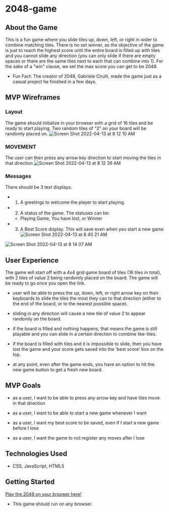 # 2048-game

## About the Game

This is a fun game where you slide tiles up, down, left, or right in order to combine matching tiles. There is no set winner, as the objective of the game is just to reach the highest score until the entire board is filled up with tiles and you cannot slide any direction (you can only slide if there are empty spaces or there are the same tiles next to each that can combine into 1). For the sake of a "win" clause, we set the max score you can get to be 2048.
- Fun Fact: The creator of 2048, Gabriele Cirulli, made the game just as a casual project he finished in a few days.


## MVP Wireframes
### Layout

The game should initialize in your browser with a grid of 16 tiles and be ready to start playing. Two random tiles of "2" on your board will be randomly placed on.
![Screen Shot 2022-04-13 at 8 12 10 AM](https://user-images.githubusercontent.com/68241119/163177706-19a31eff-1fda-4028-8099-b621c1b23dfc.png)

### MOVEMENT
The user can then press any arrow key direction to start moving the tiles in that direction
![Screen Shot 2022-04-13 at 8 12 39 AM](https://user-images.githubusercontent.com/68241119/163177751-b9fb3afa-f8d5-4e18-bea0-4d7cd3debf7a.png)

### Messages
There should be 3 text displays.
- 1. A greetings to welcome the player to start playing.
- 2. A status of the game. The statuses can be:
    - Playing Game, You have lost, or Winner
- 3. A Best Score display. This will save even when you start a new game
![Screen Shot 2022-04-13 at 8 40 21 AM](https://user-images.githubusercontent.com/68241119/163182253-da0627bb-6626-4b39-8798-9f45b1c7f0fe.png)

![Screen Shot 2022-04-13 at 8 14 07 AM](https://user-images.githubusercontent.com/68241119/163177786-0c2567b4-2e76-4436-87b1-6def82df0167.png)

## User Experience

The game will start off with a 4x4 grid game board of tiles (16 tiles in total), with 2 tiles of value 2 being randomly placed on the board. The game will be ready to go once you open the link.

- user will be able to press the up, down, left, or right arrow key on their keyboards to slide the tiles the most they can to that direction (either to the end of the board, or to the nearest possible space). 

- sliding in any direction will cause a new tile of value 2 to appear randomly on the board.

- if the board is filled and nothing happens, that means the game is still playable and you can slide in a certain direction to combine like-tiles.

- if the board is filled with tiles and it is impossible to slide, then you have lost the game and your score gets saved into the 'best score' box on the top.

- at any point, even after the game ends, you have an option to hit the new game button to get a fresh new board.

## MVP Goals

- as a user, I want to be able to press any arrow key and have tiles move in that direction

- as a user, I want to be able to start a new game whenever I want

- as a user, I want my best score to be saved, even if I start a new game before I lose

- as a user, I want the game to not register any moves after I lose

## Technologies Used

- CSS, JavaScript, HTML5

## Getting Started

[Play the 2048 on your broswer here!](https://mo4rahman.github.io/2048-game/)

- This game should run on any browser.